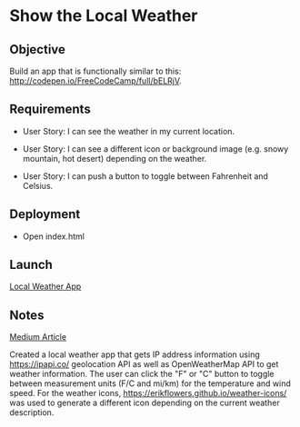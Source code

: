 # Show the Local Weather

## Objective
Build an app that is functionally similar to this: http://codepen.io/FreeCodeCamp/full/bELRjV.

## Requirements
* User Story: I can see the weather in my current location.

* User Story: I can see a different icon or background image (e.g. snowy mountain, hot desert) depending on the weather.

* User Story: I can push a button to toggle between Fahrenheit and Celsius.

## Deployment
* Open index.html

## Launch
[Local Weather App](https://ziggysauce.github.io/fcc-frontend/local-weather/)

## Notes
[Medium Article](https://medium.com/chingu-fcc-speedrun/fcc-speedrun-local-weather-app-43053a11472a)

Created a local weather app that gets IP address information using https://ipapi.co/ geolocation API as well as OpenWeatherMap API to get weather information. The user can click the "F" or "C" button to toggle between measurement units (F/C and mi/km) for the temperature and wind speed. For the weather icons, https://erikflowers.github.io/weather-icons/ was used to generate a different icon depending on the current weather description.
